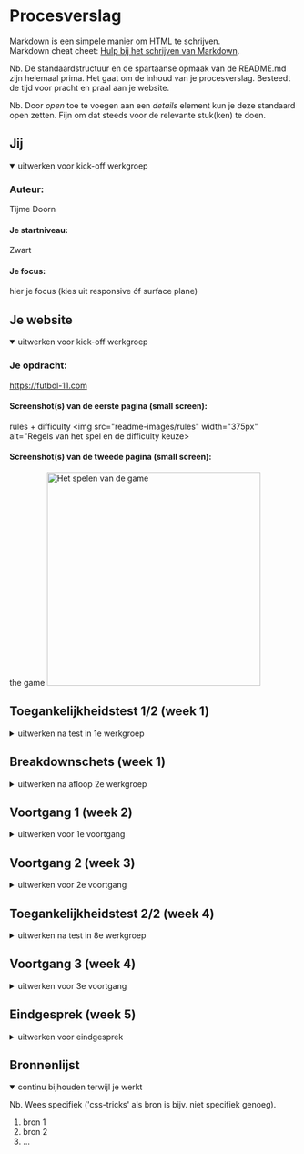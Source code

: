 # Procesverslag
Markdown is een simpele manier om HTML te schrijven.  
Markdown cheat cheet: [Hulp bij het schrijven van Markdown](https://github.com/adam-p/markdown-here/wiki/Markdown-Cheatsheet).

Nb. De standaardstructuur en de spartaanse opmaak van de README.md zijn helemaal prima. Het gaat om de inhoud van je procesverslag. Besteedt de tijd voor pracht en praal aan je website.

Nb. Door *open* toe te voegen aan een *details* element kun je deze standaard open zetten. Fijn om dat steeds voor de relevante stuk(ken) te doen.





## Jij

<details open>
  <summary>uitwerken voor kick-off werkgroep</summary>

  ### Auteur:
  Tijme Doorn

  #### Je startniveau:
  Zwart

  #### Je focus:
  hier je focus (kies uit responsive óf surface plane)
 
</details>





## Je website

<details open>
  <summary>uitwerken voor kick-off werkgroep</summary>

  ### Je opdracht:
  https://futbol-11.com 

  #### Screenshot(s) van de eerste pagina (small screen): 
  rules + difficulty
  <img src="readme-images/rules" width="375px" alt="Regels van het spel en de difficulty keuze>

  #### Screenshot(s) van de tweede pagina (small screen):
  the game
  <img src="readme-images/game" width="375px" alt="Het spelen van de game">
 
</details>



## Toegankelijkheidstest 1/2 (week 1)

<details>
  <summary>uitwerken na test in 1e werkgroep</summary>

  ### Bevindingen
  Lijst met je bevindingen die in de test naar voren kwamen:
  handhandicap: Te doen 
  Kleurenblindheid geel: goed
  zicht: iets minder door kleine text
  In het begin moet je heel vaak tabben tot je je focus te zien krijgt. 
  Menu niet tabbaar
  Bij het voorlezen van een spelerskaart word image 60 en image 9 gezegd.
  
  #### Screenreader
  Hier korte omschrijving (met indien nodig afbeeldingen)
  Links voorgegeven als image worden niet voorgelezen wat de link inhoud.
  Bij het voorlezen van een spelerskaart word image 60 en image 9 gezegd.
  <!-- Hier een omschrijving van hoe het opgelost kan worden (met indien nodig afbeeldingen) -->
  zorgen dat de images duidelijke alt text hebben en sematische html.

  #### Muis en Toetsenbord 
  In het begin moet je heel vaak tabben tot de focus in beeld komt
  De opties in het uitklapbare menu zijn niet tabbaar
  Kopjes niet tabbaar
  <!-- Hier een omschrijving van hoe het opgelost kan worden (met indien nodig afbeeldingen) -->
  zorgen dat alles focust door sematische hmtl te schrijven

  #### Motoriek (shocks, elastiekjes)
  eigen geen problemen omdat de site geen ingewikkelde handelingen nodig heeft

  <!-- Hier een omschrijving van hoe het opgelost kan worden (met indien nodig afbeeldingen) -->


  #### Visueel (brillen, contrast, kleurenblind, dark/light). 
  Je ziet eigenlijk alles nog, qua kleurenblind en andere blinde dingen
  Alleen staat niet alles rechts uitgelijnd op groot scherm waardoor je soms je hoofd moet draaien om weer bij het beginpunt te beginnen met kijken
  Sommige tekst is wat klein
  <img width="857" alt="Schermafbeelding 2022-10-04 om 14 25 23" src="https://user-images.githubusercontent.com/112875181/193818736-c76b0a15-bdb8-4b8d-a503-2df190ffac33.png">
  <!-- Hier een omschrijving van hoe het opgelost kan worden (met indien nodig afbeeldingen) -->
  Zorgen dat elke tekst minimaal 1em is.
</details>



## Breakdownschets (week 1)

<details>
  <summary>uitwerken na afloop 2e werkgroep</summary>

  ### de hele pagina: 
  <img src="readme-images/dummy-plaatje.jpg" width="375px" alt="breakdown van de hele pagina">

  ### dynamisch deel (bijv menu): 
  <img src="readme-images/dummy-plaatje.jpg" width="375px" alt="breakdown van een dynamisch deel">

  ### wellicht nog een dynamisch deel (bijv filter): 
  <img src="readme-images/dummy-plaatje.jpg" width="375px" alt="breakdown van nog een dynamisch deel">

</details>





## Voortgang 1 (week 2)

<details>
  <summary>uitwerken voor 1e voortgang</summary>

  ### Stand van zaken
  Ik moest mijn HMTL wat anders inrichten om goed te kunnen stijlen


  ### Agenda voor meeting
  samen met je groepje opstellen

  | student 1      | student 2          | student 3    | student 4        |
  | ---            | ---                | ---          | ---              |
  | dit bespreken  | en dit             | en ik dit    | en dan ik dat    |
  | en dat ook nog | dit als er tijd is | nog een punt | dit wil ik zeker |
  | ...            | ...                | ...          | ...              |
  
  ### vragen
  Waarom komen de A's niet in het midden?




  ### Verslag van meeting
  hier na afloop snel de uitkomsten van de meeting vastleggen

  - Ik had eigenlijk maar 1 vraag en die is beantwoord, voor de rest moet ik gewoon aan de slag
  - Wel nog dingen opgepikt van andere die handig kunnen zijn zoals een border gebruiken als divider lijntje

</details>





## Voortgang 2 (week 3)

<details>
  <summary>uitwerken voor 2e voortgang</summary>

  ### Stand van zaken
  Nav balk was lastig
  


  ### Agenda voor meeting
  samen met je groepje opstellen

  | student 1      | student 2          | student 3    | student 4        |
  | ---            | ---                | ---          | ---              |
  | dit bespreken  | en dit             | en ik dit    | en dan ik dat    |
  | en dat ook nog | dit als er tijd is | nog een punt | dit wil ik zeker |
  | ...            | ...                | ...          | ...              |

<ul>
  <li>Mag dit: <li><a><img>content<img><a><li>?<li>
  <li>Ga ik de goeie kant op met mijn radiobuttons?
      3 verschillende labels?<li>
  <li>is er een manier om je hele site in 1 keer in het midden uit te lijnen?<li>
  <li>custom font: wat doe ik fout?????????<li>
  <li>is het mogelijk om de more knop naar rechts te flexen??<li>


<ul>

  ### Verslag van meeting
  hier na afloop snel de uitkomsten van de meeting vastleggen

  - Al mijn vragen en problemen zijn verholpen
  - Ik weet al meer over @media door met Jop mee te luisteren

</details>





## Toegankelijkheidstest 2/2 (week 4)

<details>
  <summary>uitwerken na test in 8e werkgroep</summary>

  ### Bevindingen
  Lijst met je bevindingen die in de test naar voren kwamen (geef ook aan wat er verbeterd is):

  #### Screenreader
  Hier korte omschrijving (met indien nodig afbeeldingen)
  De menu items worden dubbel genoemd doordat de images een alt tekst hebben die identiek is aan de tekst in het menu
  Iets in de radio buttons, maar ik versta t niet.
  <!-- Hier een omschrijving van hoe het opgelost kan worden (met indien nodig afbeeldingen) -->
  alt tekst images weghalen.

  #### Muis en Toetsenbord 
  Alle interactieve elementen zijn tabbaar 
  De focus gaat langs de menu opties terwijl het menu is ingeklapt
  Je ziet niet dat de Latest sbc links gefocust zijn
  Er is alleen focus op de eerste radio-button

  <!-- Hier een omschrijving van hoe het opgelost kan worden (met indien nodig afbeeldingen) -->
  Radio buttons koppelen
  semantische html


  #### Motoriek (shocks, elastiekjes)
  Eigen heel goed te doen om dezelfde reden als bij de originele website: er zijn geen ingewikkelde handelingen nodig op de site

  <!-- Hier een omschrijving van hoe het opgelost kan worden (met indien nodig afbeeldingen) -->


  #### Visueel (brillen, contrast, kleurenblind, dark/light). 
  Eigen zie je alles nog goed, omdat alles goed uitgelijnd en in het midden staat, behalve de titel en more... knop van de latest sbc section

  <!-- Hier een omschrijving van hoe het opgelost kan worden (met indien nodig afbeeldingen) -->
  De bovenste latest sbc section een padding geven links en recht
</details>





## Voortgang 3 (week 4)

<details>
  <summary>uitwerken voor 3e voortgang</summary>

  ### Stand van zaken
  hier dit ging goed & dit was lastig (neem ook screenshots op van delen van je website en code)


  ### Agenda voor meeting
  samen met je groepje opstellen

  | student 1      | student 2          | student 3    | student 4        |
  | ---            | ---                | ---          | ---              |
  | dit bespreken  | en dit             | en ik dit    | en dan ik dat    |
  | en dat ook nog | dit als er tijd is | nog een punt | dit wil ik zeker |
  | ...            | ...                | ...          | ...              |

•Waarom luistert 1e <li> niet naar justify content en de andere wel?
•Kan een border uitvagen op het einde?
• Hoe 2 texten in een container uit elkaar zetten? (Mag je 2 html elementen gebruiken?)

  ### Verslag van meeting
  hier na afloop snel de uitkomsten van de meeting vastleggen

  - al mijn vragen zijn verholpen
  - ik weet nu hoe ik mijn spelers kan filteren
</details>





## Eindgesprek (week 5)

<details>
  <summary>uitwerken voor eindgesprek</summary>

  ### Je uitkomst - karakteristiek screenshots:
  <img src="readme-images/dummy-plaatje.jpg" width="375px" alt="uitomst opdracht 1">


  ### Dit ging goed/Heb ik geleerd: 
  Korte omschrijving met plaatjes

  <img src="readme-images/dummy-plaatje.jpg" width="375px" alt="top">


  ### Dit was lastig/Is niet gelukt:
  Korte omschrijving met plaatjes

  <img src="readme-images/dummy-plaatje.jpg" width="375px" alt="bummer">
</details>





## Bronnenlijst

<details open>
  <summary>continu bijhouden terwijl je werkt</summary>

  Nb. Wees specifiek ('css-tricks' als bron is bijv. niet specifiek genoeg).

  1. bron 1
  2. bron 2
  3. ...

</details>